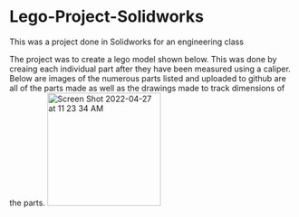# Lego-Project-Solidworks
This was a project done in Solidworks for an engineering class 

The project was to create a lego model shown below. This was done by creaing each individual part after they have been measured using a caliper. Below are images of the numerous parts listed and uploaded to github are all of the parts made as well as the drawings made to track dimensions of the parts.
<img  alt="Screen Shot 2022-04-27 at 11 23 34 AM" src="https://user-images.githubusercontent.com/24465754/165556219-ad8659a0-391f-4387-9f8f-1519f0441cb4.png" width="200" height="200">
